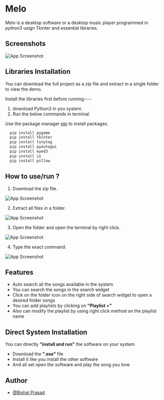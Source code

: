 
# Melo

Melo is a desktop software or a desktop music player programmed in python3 usign Tkinter and essential libraries.


## Screenshots

![App Screenshot](https://via.placeholder.com/468x300?text=App+Screenshot+Here)


## Libraries Installation

You can download the full project as a zip file and extract in a single folder to view the demo.

Install the libraries first before running----

1. download Python3 in you system.
2. Run the below commands in terminal.

Use the package manager [pip](https://pip.pypa.io/en/stable/) to install packages.
```bash
  pip install pygame
  pip install tkinter
  pip install tinytag
  pip install pyautogui
  pip install eyed3
  pip install io
  pip install pillow

```
    
## How to use/run ?

1. Download the zip file.

![App Screenshot](https://via.placeholder.com/468x300?text=App+Screenshot+Here)

2. Extract all files in a folder.

![App Screenshot](https://via.placeholder.com/468x300?text=App+Screenshot+Here)

3. Open the folder and open the terminal by right click.

![App Screenshot](https://via.placeholder.com/468x300?text=App+Screenshot+Here)

4. Type the exact command.

![App Screenshot](https://via.placeholder.com/468x300?text=App+Screenshot+Here)
## Features

- Auto search all the songs available in the system
- You can search the songs in the search widget
- Click on the folder icon on the right side of search widget to open a desired folder songs
- You can add playlists by clicking on **"Playlist +"**
- Also can modify the playlist by using right click method on the playlist name
## Direct System Installation
You can directly **"install and run"** the software on your system 

- Download the **".exe"** file 
- Install it like you install the other software
- And all set open the software and play the song you love
## Author

- [@Bishal Prasad](https://www.github.com/Bishal-prasad05)

